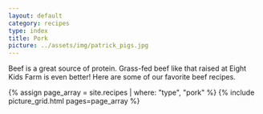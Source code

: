```yaml
---
layout: default
category: recipes
type: index
title: Pork
picture: ../assets/img/patrick_pigs.jpg
---
```


Beef is a great source of protein. Grass-fed beef like that raised at Eight Kids Farm is even better! Here are some of our favorite beef recipes.

{% assign page_array = site.recipes | where: "type", "pork"	%}
{% include picture_grid.html pages=page_array				%}
